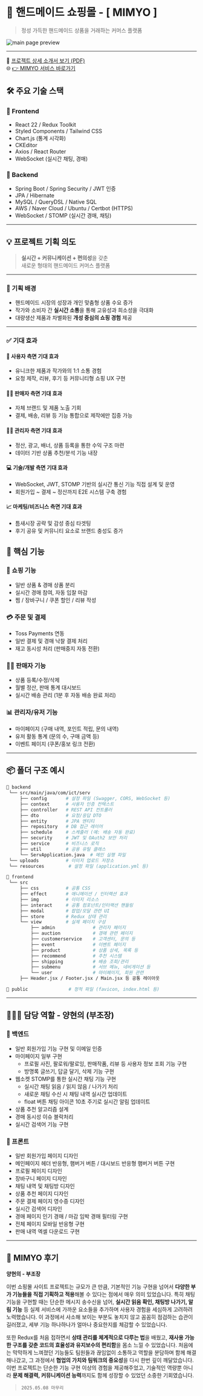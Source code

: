 # 🧵 핸드메이드 쇼핑몰 - [ MIMYO ]

> 정성 가득한 핸드메이드 상품을 거래하는 커머스 플랫폼

![main page preview](./mimyo.jpg) <!-- 스크린샷 경로는 알아서 수정 -->

---

📄 [프로젝트 상세 소개서 보기 (PDF)](https://drive.google.com/file/d/1ZVTpuval2WbT_x1n-3tOS7dhkpnCJQ8C/view?usp=drive_link)  
🌐 [👉 MIMYO 서비스 바로가기](https://mimyo.my)

## 🛠️ 주요 기술 스택

### 📌 Frontend
- React 22 / Redux Toolkit
- Styled Components / Tailwind CSS
- Chart.js (통계 시각화)
- CKEditor
- Axios / React Router
- WebSocket (실시간 채팅, 경매)

### 📌 Backend
- Spring Boot / Spring Security / JWT 인증
- JPA / Hibernate
- MySQL / QueryDSL / Native SQL
- AWS / Naver Cloud / Ubuntu / Certbot (HTTPS)
- WebSocket / STOMP (실시간 경매, 채팅)

---

## 💡 프로젝트 기획 의도

> **실시간 + 커뮤니케이션 + 편의성**을 갖춘  
> 새로운 형태의 핸드메이드 커머스 플랫폼

---

### 🎯 기획 배경

- 핸드메이드 시장의 성장과 개인 맞춤형 상품 수요 증가  
- 작가와 소비자 간 **실시간 소통**을 통해 고유성과 희소성을 극대화  
- 대량생산 제품과 차별화된 **개성 중심의 쇼핑 경험** 제공

---

### ✅ 기대 효과

#### 👤 사용자 측면 기대 효과
- 유니크한 제품과 작가와의 1:1 소통 경험  
- 요청 제작, 리뷰, 후기 등 커뮤니티형 쇼핑 UX 구현

#### 👩‍🎨 판매자 측면 기대 효과
- 자체 브랜드 및 제품 노출 기회  
- 결제, 배송, 리뷰 등 기능 통합으로 제작에만 집중 가능

#### 🧑‍💼 관리자 측면 기대 효과
- 정산, 광고, 배너, 상품 등록을 통한 수익 구조 마련  
- 데이터 기반 상품 추천/분석 기능 내장

#### 💻 기술/개발 측면 기대 효과
- WebSocket, JWT, STOMP 기반의 실시간 통신 기능 직접 설계 및 운영  
- 회원가입 ~ 결제 ~ 정산까지 E2E 시스템 구축 경험

#### 📈 마케팅/비즈니스 측면 기대 효과
- 틈새시장 공략 및 감성 중심 타겟팅  
- 후기 공유 및 커뮤니티 요소로 브랜드 충성도 증가


## 🎯 핵심 기능

### 🛒 쇼핑 기능
- 일반 상품 & 경매 상품 분리
- 실시간 경매 참여, 자동 입찰 마감
- 찜 / 장바구니 / 쿠폰 할인 / 리뷰 작성

### 💳 주문 및 결제
- Toss Payments 연동
- 일반 결제 및 경매 낙찰 결제 처리
- 재고 동시성 처리 (판매중지 자동 전환)

### 👩‍🎨 판매자 기능
- 상품 등록/수정/삭제
- 월별 정산, 판매 통계 대시보드
- 실시간 배송 관리 (1분 후 자동 배송 완료 처리)

### 📊 관리자/유저 기능
- 마이페이지 (구매 내역, 포인트 적립, 문의 내역)
- 유저 활동 통계 (문의 수, 구매 금액 등)
- 이벤트 페이지 (쿠폰/홍보 링크 전환)

---

## 📦 폴더 구조 예시

```bash
📁 backend
 └── src/main/java/com/ict/serv
     ├── config       # 설정 파일 (Swagger, CORS, WebSocket 등)
     ├── context      # 사용자 인증 컨텍스트
     ├── controller   # REST API 컨트롤러
     ├── dto          # 요청/응답 DTO
     ├── entity       # JPA 엔티티
     ├── repository   # DB 접근 레이어
     ├── schedule     # 스케줄러 (예: 배송 자동 완료)
     ├── security     # JWT 및 OAuth2 보안 처리
     ├── service      # 비즈니스 로직
     ├── util         # 공용 유틸 클래스
     └── ServApplication.java  # 메인 실행 파일
 └── uploads          # 이미지 업로드 저장소
 └── resources         # 설정 파일 (application.yml 등)

📁 frontend
 └── src
     ├── css          # 공통 CSS
     ├── effect       # 애니메이션 / 인터랙션 효과
     ├── img          # 이미지 리소스
     ├── interact     # 공통 컴포넌트/인터랙션 핸들링
     ├── modal        # 팝업/모달 관련 UI
     ├── store        # Redux 상태 관리
     └── view         # 실제 페이지 구성
         ├── admin              # 관리자 페이지
         ├── auction            # 경매 관련 페이지
         ├── customerservice    # 고객센터, 문의 등
         ├── event              # 이벤트 페이지
         ├── product            # 상품 상세, 목록 등
         ├── recommend          # 추천 시스템
         ├── shipping           # 배송 조회/관리
         ├── submenu            # 서브 메뉴, 네비게이션 등
         └── user               # 마이페이지, 회원 관련
     ├── Header.jsx / Footer.jsx / Main.jsx 등 공통 레이아웃

📁 public               # 정적 파일 (favicon, index.html 등)
```
---

## 🙋🏻‍♀️ 담당 역할 - 양현의 (부조장)

### 🧱 백엔드 
- 일반 회원가입 기능 구현 및 이메일 인증
- 마이페이지 일부 구현
  - 프로필 사진, 팔로워/팔로잉, 판매작품, 리뷰 등 사용자 정보 조회 기능 구현
  - 방명록 글쓰기, 답글 달기, 삭제 기능 구현
- 웹소켓 STOMP를 통한 실시간 채팅 기능 구현
  - 실시간 채팅 읽음 / 읽지 않음 / 나가기 처리
  - 새로운 채팅 수신 시 채팅 내역 실시간 업데이트
  - float 버튼 채팅 아이콘 10초 주기로 실시간 알림 업데이트
- 상품 추천 알고리즘 설계
- 경매 동시성 이슈 블락처리
- 실시간 검색어 기능 구현

### 🧠 프론트
- 일반 회원가입 페이지 디자인
- 메인페이지 헤더 반응형, 햄버거 버튼 / 대시보드 반응형 햄버거 버튼 구현
- 프로필 페이지 디자인
- 장바구니 페이지 디자인
- 채팅 내역 및 채팅방 디자인
- 상품 추천 페이지 디자인
- 주문 결제 페이지 영수증 디자인 
- 실시간 검색어 디자인
- 경매 페이지 인기 경매 / 마감 임박 경매 필터링 구현
- 전체 페이지 모바일 반응형 구현
- 판매 내역 엑셀 다운로드 구현

---

## 📝 MIMYO 후기

**양현의 - 부조장**

이번 쇼핑몰 사이트 프로젝트는 규모가 큰 만큼, 기본적인 기능 구현을 넘어서 
**다양한 부가 기능들을 직접 기획하고 적용**해볼 수 있다는 점에서 매우 의미 있었습니다.
특히 채팅 기능을 구현할 때는 단순한 메시지 송수신을 넘어, **실시간 읽음 확인, 채팅방 나가기, 알림 기능** 등
실제 서비스에 가까운 요소들을 추가하며 사용자 경험을 세심하게 고려하려 노력했습니다.
이 과정에서 사소해 보이는 부분도 놓치지 않고 꼼꼼히 점검하는 습관이 길러졌고, 
세부 기능 하나하나가 얼마나 중요한지를 체감할 수 있었습니다.

또한 Redux를 처음 접하면서 **상태 관리를 체계적으로 다루는 법**을 배웠고, 
**재사용 가능한 구조를 갖춘 코드의 효율성과 유지보수의 편리함**을 몸소 느낄 수 있었습니다.
처음에는 막막하게 느껴졌던 기능들도 팀원들과 끊임없이 소통하고 역할을 분담하며 함께 해결해나갔고, 
그 과정에서 **협업의 가치와 팀워크의 중요성**을 다시 한번 깊이 깨달았습니다.
이번 프로젝트는 단순한 기능 구현 이상의 경험을 제공해주었고, 기술적인 역량뿐 아니라 
**문제 해결력, 커뮤니케이션 능력**까지도 함께 성장할 수 있었던 소중한 기회였습니다.

> `2025.05.08 마무리`
